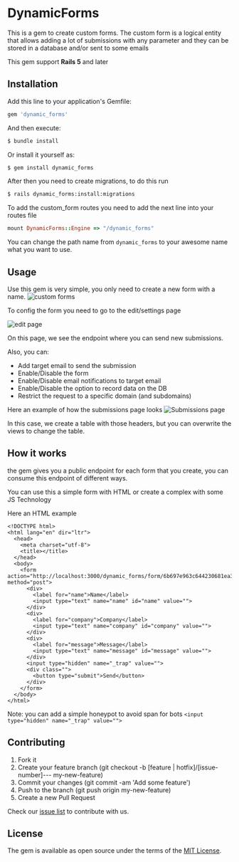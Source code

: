 # DynamicForms
This is a gem to create custom forms.
The custom form is a logical entity that allows adding a lot of submissions with any parameter and they can be stored in a database and/or sent to some emails

This gem support **Rails 5** and later

## Installation
Add this line to your application's Gemfile:

```ruby
gem 'dynamic_forms'
```

And then execute:
```bash
$ bundle install
```

Or install it yourself as:
```bash
$ gem install dynamic_forms
```

After then you need to create migrations, to do this run
```bash
$ rails dynamic_forms:install:migrations
```
To add the custom_form routes you need to add the next line into your routes file

```ruby
mount DynamicForms::Engine => "/dynamic_forms"
```
You can change the path name from `dynamic_forms` to your awesome name what you want to use.

## Usage

Use this gem is very simple, you only need to create a new form with a name.
![custom forms](https://user-images.githubusercontent.com/6145762/66779321-6eeade00-ee93-11e9-96dd-63d31db962f8.png)

To config the form you need to go to the edit/settings page

![edit page](https://user-images.githubusercontent.com/6145762/66771905-16aae080-ee81-11e9-9754-7bb5a9c58a64.png)

On this page, we see the endpoint where you can send new submissions.

Also, you can:
- Add target email to send the submission
- Enable/Disable the form
- Enable/Disable email notifications to target email
- Enable/Disable the option to record data on the DB
- Restrict the request to a specific domain (and subdomains)

Here an example of how the submissions page looks
![Submissions page](https://user-images.githubusercontent.com/6145762/66778863-7cec2f00-ee92-11e9-851a-d888465a2b85.png)

In this case, we create a table with those headers, but you can overwrite the views to change the table.

## How it works
the gem gives you a public endpoint for each form that you create, you can consume this endpoint of different ways.

You can use this a simple form with HTML or create  a complex with some JS Technology

Here an HTML example

```
<!DOCTYPE html>
<html lang="en" dir="ltr">
  <head>
    <meta charset="utf-8">
    <title></title>
  </head>
  <body>
    <form action="http://localhost:3000/dynamic_forms/form/6b697e963c644230681ea327" method="post">
      <div>
        <label for="name">Name</label>
        <input type="text" name="name" id="name" value="">
      </div>
      <div>
        <label for="company">Company</label>
        <input type="text" name="company" id="company" value="">
      </div>
      <div>
        <label for="message">Message</label>
        <input type="text" name="message" id="message" value="">
      </div>
      <input type="hidden" name="_trap" value="">
      <div class="">
        <button type="submit">Send</button>
      </div>
    </form>
  </body>
</html>
```

Note: you can add a simple honeypot to avoid span for bots
`<input type="hidden" name="_trap" value="">`

## Contributing
1. Fork it
2. Create your feature branch (git checkout -b [feature | hotfix]/[issue-number]--- my-new-feature)
3. Commit your changes (git commit -am 'Add some feature')
4. Push to the branch (git push origin my-new-feature)
5. Create a new Pull Request

Check our [issue list](https://github.com/densitylabs/dynamic_forms/issues) to contribute with us.

## License
The gem is available as open source under the terms of the [MIT License](http://opensource.org/licenses/MIT).
